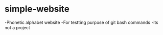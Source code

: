 # simple-website
-Phonetic alphabet website
-For testting purpose of git bash commands
-its not a project
